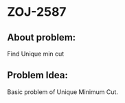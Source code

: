 # ZOJ-2587

## About problem:  
Find Unique min cut
  

## Problem Idea:  

Basic problem of Unique Minimum Cut.
<!--stackedit_data:
eyJoaXN0b3J5IjpbLTE1NDkwNDQ0MzBdfQ==
-->